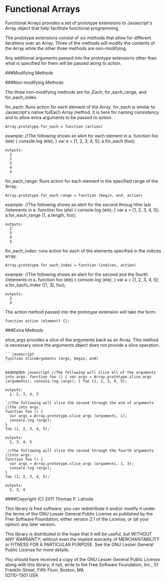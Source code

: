 Functional Arrays
=================

Functional Arrays provides a set of prototype extensions to Javascript's
Array object that help facilitate functional programming.

The prototype extensions consist of six methods that allow for different
iterations over an Array. Three of the methods will modify the contents
of the Array while the other three methods are non-modifying. 

Any additional arguments passed into the prototype extensions other than
what is specified for them will be passed along to action.

###Modifying Methods

###Non-modifying Methods

The three non-modifying methods are for_Each, for_each_range, and
for_each_index.

for_each:
    Runs action for each element of the Array. for_each is similar to
  Javascript's native forEach Array method. It is here for naming
  consistency and to allow extra arguments to be passed to action.

    Array.prototype.for_each = function (action)

  example:
    //The following shows an alert for each element in a.
    function foo (ele) {
      console.log (ele);
    }
    var a = [1, 2, 3, 4, 5];
    a.for_each (foo);

    outputs:
      1
      2
      3
      4
      5


for_each_range:
    Runs action for each element in the specified range of the
  Array.

    Array.prototype.for_each_range = function (begin, end, action)

  example:
    //The following shows an alert for the second throug hthe last 
    //elements in a.
    function foo (ele) {
      console.log (ele);
    }
    var a = [1, 2, 3, 4, 5];
    a.for_each_range (1, a.length, foo);

    outputs:
      2
      3
      4
      5


for_each_index:
    runs action for each of the elements specified in the
  indices array.

    Array.prototype.for_each_index = function (indices, action)

  example:
    //The following shows an alert for the second and the fourth
    //elements in a.
    function foo (ele) {
      console.log (ele);
    }
    var a = [1, 2, 3, 4, 5];
    a.for_eachi_index ([1, 3], foo);

    outputs:
      2
      4


The action method passed into the prototype extension will take the form:

    function action (element) {};


###Extra Methods

slice_args 
provides a slice of the arguments back as an Array. This method is
necessary since the arguments object does not provide a slice operation.

    ```javascript
    function sliceArguments (args, begin, end)
    ```

  examples:
    ```javascript
    //The following will slice all of the arguments into args.
    function foo () {
      var args = Array.prototype.slice_args (arguments);
      console.log (args);
    }
    foo (1, 2, 3, 4, 5);```

    outputs:
      1, 2, 3, 4, 5

    `//The following will slice the second through the end of arguments 
    //the into args.
    function foo () {
      var args = Array.prototype.slice_args (arguments, 1);
      console.log (args);
    }
    foo (1, 2, 3, 4, 5);`

    outputs:
      2, 3, 4, 5

    `//The following will slice the second through the fourth arguments
    //into args.
    function foo () {
      var args = Array.prototype.slice_args (arguments, 1, 3);
      console.log (args);
    }
    foo (1, 2, 3, 4, 5);`

    outputs:
      2, 3, 4


####Copyright (C) 2011 Thomas P. Lahoda

This library is free software; you can redistribute it and/or
modify it under the terms of the GNU Lesser General Public
License as published by the Free Software Foundation; either
version 2.1 of the License, or (at your option) any later version.

This library is distributed in the hope that it will be useful,
but WITHOUT ANY WARRANTY; without even the implied warranty of
MERCHANTABILITY or FITNESS FOR A PARTICULAR PURPOSE.  See the GNU
Lesser General Public License for more details.

You should have received a copy of the GNU Lesser General Public
License along with this library; if not, write to the Free Software
Foundation, Inc., 51 Franklin Street, Fifth Floor, Boston, MA  
02110-1301  USA

